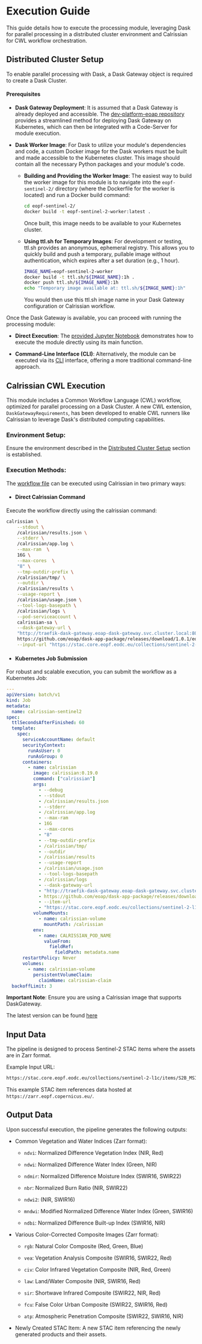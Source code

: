 # Execution Guide

This guide details how to execute the processing module, leveraging Dask for parallel processing in a distributed cluster environment and Calrissian for CWL workflow orchestration.

## Distributed Cluster Setup

To enable parallel processing with Dask, a Dask Gateway object is required to create a Dask Cluster.

#### Prerequisites

* **Dask Gateway Deployment**: It is assumed that a Dask Gateway is already deployed and accessible. The [dev-platform-eoap repository](https://github.com/eoap/dev-platform-eoap/tree/main/dask-gateway) provides a streamlined method for deploying Dask Gateway on Kubernetes, which can then be integrated with a Code-Server for module execution.

* **Dask Worker Image**: For Dask to utilize your module's dependencies and code, a custom Docker image for the Dask workers must be built and made accessible to the Kubernetes cluster. This image should contain all the necessary Python packages and your module's code.

  * **Building and Providing the Worker Image**:
  The easiest way to build the worker image for this module is to navigate into the `eopf-sentinel-2/` directory (where the Dockerfile for  the worker is located) and run a Docker build command:
    ```bash
    cd eopf-sentinel-2/
    docker build -t eopf-sentinel-2-worker:latest .
    ```
    Once built, this image needs to be available to your Kubernetes cluster.

  * **Using ttl.sh for Temporary Images**: For development or testing, ttl.sh provides an anonymous, ephemeral registry. This allows you to   quickly build and push a temporary, pullable image without authentication, which expires after a set duration (e.g., 1 hour).
    ```bash
    IMAGE_NAME=eopf-sentinel-2-worker
    docker build -t ttl.sh/${IMAGE_NAME}:1h .
    docker push ttl.sh/${IMAGE_NAME}:1h
    echo "Temporary image available at: ttl.sh/${IMAGE_NAME}:1h"
    ```
    You would then use this ttl.sh image name in your Dask Gateway configuration or Calrissian workflow.

Once the Dask Gateway is available, you can proceed with running the processing module:

* **Direct Execution**: The [provided Jupyter Notebook](https://github.com/eoap/dask-app-package/blob/main/eopf-sentinel-2/notebook.ipynb) demonstrates how to execute the module directly using its main function.

* **Command-Line Interface (CLI)**: Alternatively, the module can be executed via its [CLI](cli.md) interface, offering a more traditional command-line approach.


## Calrissian CWL Execution

This module includes a Common Workflow Language (CWL) workflow, optimized for parallel processing on a Dask Cluster. A new CWL extension, `DaskGatewayRequirements`, has been developed to enable CWL runners like Calrissian to leverage Dask's distributed computing capabilities.

### Environment Setup:

Ensure the environment described in the [Distributed Cluster Setup](#distributed-cluster-setup) section is established.

### Execution Methods:

The [workflow file](https://github.com/eoap/dask-app-package/releases/download/1.0.1/eopf-sentinel-2.1.0.1.cwl) can be executed using Calrissian in two primary ways:

* #### Direct Calrissian Command

Execute the workflow directly using the calrissian command:
```bash
calrissian \
    --stdout \
    /calrissian/results.json \
    --stderr \
    /calrissian/app.log \
    --max-ram  \
    16G \
    --max-cores  \
    "8" \
    --tmp-outdir-prefix \
    /calrissian/tmp/ \
    --outdir \
    /calrissian/results \
    --usage-report \
    /calrissian/usage.json \
    --tool-logs-basepath \
    /calrissian/logs \
    --pod-serviceaccount \
    calrissian-sa \
    --dask-gateway-url \
    "http://traefik-dask-gateway.eoap-dask-gateway.svc.cluster.local:80" \
    https://github.com/eoap/dask-app-package/releases/download/1.0.1/eopf-sentinel-2.1.0.1.cwl \
    --input-url "https://stac.core.eopf.eodc.eu/collections/sentinel-2-l1c/items/S2B_MSIL1C_20250113T103309_N0511_R108_T32TLQ_20250113T122458"
```
* #### Kubernetes Job Submission

For robust and scalable execution, you can submit the workflow as a Kubernetes Job:

```yaml
---
apiVersion: batch/v1
kind: Job
metadata:
  name: calrissian-sentinel2
spec:
  ttlSecondsAfterFinished: 60
  template:
    spec:
      serviceAccountName: default
      securityContext:
        runAsUser: 0
        runAsGroup: 0
      containers:
        - name: calrissian
          image: calrissian:0.19.0
          command: ["calrissian"]
          args:
            - --debug
            - --stdout 
            - /calrissian/results.json
            - --stderr 
            - /calrissian/app.log
            - --max-ram 
            - 16G
            - --max-cores 
            - "8"
            - --tmp-outdir-prefix 
            - /calrissian/tmp/ 
            - --outdir
            - /calrissian/results
            - --usage-report 
            - /calrissian/usage.json
            - --tool-logs-basepath 
            - /calrissian/logs
            - --dask-gateway-url
            - "http://traefik-dask-gateway.eoap-dask-gateway.svc.cluster.local:80"
            - https://github.com/eoap/dask-app-package/releases/download/1.0.1/eopf-sentinel-2.1.0.1.cwl
            - --item-url 
            - "https://stac.core.eopf.eodc.eu/collections/sentinel-2-l1c/items/S2B_MSIL1C_20250113T103309_N0511_R108_T32TLQ_20250113T122458"
          volumeMounts:
            - name: calrissian-volume
              mountPath: /calrissian
          env:
            - name: CALRISSIAN_POD_NAME
              valueFrom:
                fieldRef:
                  fieldPath: metadata.name
      restartPolicy: Never
      volumes:
        - name: calrissian-volume
          persistentVolumeClaim:
            claimName: calrissian-claim 
  backoffLimit: 3
```
**Important Note**: Ensure you are using a Calrissian image that supports DaskGateway. 

The latest version can be found [here](https://github.com/Terradue/calrissian/tree/dask-gateway)

## Input Data

The pipeline is designed to process Sentinel-2 STAC items where the assets are in Zarr format.

Example Input URL:
```bash
https://stac.core.eopf.eodc.eu/collections/sentinel-2-l1c/items/S2B_MSIL1C_20250113T103309_N0511_R108_T32TLQ_20250113T122458
```
This example STAC item references data hosted at `https://zarr.eopf.copernicus.eu/`.

## Output Data

Upon successful execution, the pipeline generates the following outputs:

* Common Vegetation and Water Indices (Zarr format):

    * `ndvi`: Normalized Difference Vegetation Index (NIR, Red)

    * `ndwi`: Normalized Difference Water Index (Green, NIR)

    * `ndmir`: Normalized Difference Moisture Index (SWIR16, SWIR22)

    * `nbr`: Normalized Burn Ratio (NIR, SWIR22)

    * `ndwi2`: (NIR, SWIR16)

    * `mndwi`: Modified Normalized Difference Water Index (Green, SWIR16)

    * `ndbi`: Normalized Difference Built-up Index (SWIR16, NIR)

* Various Color-Corrected Composite Images (Zarr format):

    * `rgb`: Natural Color Composite (Red, Green, Blue)

    * `vea`: Vegetation Analysis Composite (SWIR16, SWIR22, Red)

    * `civ`: Color Infrared Vegetation Composite (NIR, Red, Green)

    * `law`: Land/Water Composite (NIR, SWIR16, Red)

    * `sir`: Shortwave Infrared Composite (SWIR22, NIR, Red)

    * `fcu`: False Color Urban Composite (SWIR22, SWIR16, Red)

    * `atp`: Atmospheric Penetration Composite (SWIR22, SWIR16, NIR)

* Newly Created STAC Item: A new STAC item referencing the newly generated products and their assets.

